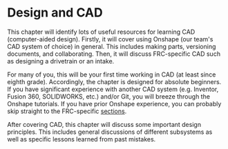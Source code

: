 # Design and CAD

This chapter will identify lots of useful resources for learning CAD (computer-aided design). Firstly, it will cover using Onshape (our team's CAD system of choice) in general. This includes making parts, versioning documents, and collaborating. Then, it will discuss FRC-specific CAD such as designing a drivetrain or an intake.

For many of you, this will be your first time working in CAD (at least since eighth grade). Accordingly, the chapter is designed for absolute beginners. If you have significant experience with another CAD system (e.g. Inventor, Fusion 360, SOLIDWORKS, etc.) and/or Git, you will breeze through the Onshape tutorials. If you have prior Onshape experience, you can probably skip straight to the FRC-specific [sections](04-frc-cad-tutorials.md).

After covering CAD, this chapter will discuss some important design principles. This includes general discussions of different subsystems as well as specific lessons learned from past mistakes.

